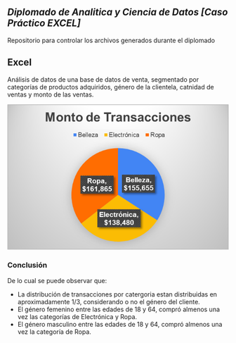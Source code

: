 ## _Diplomado de Analitica y Ciencia de Datos [Caso Práctico EXCEL]_

Repositorio para controlar los archivos generados durante el diplomado

## Excel
Análisis de datos de una base de datos de venta, segmentado por categorías de productos adquiridos, género de la clientela, catnidad de ventas y monto de las ventas.

![Monto de transacciones por categoría](image-1.png)

### Conclusión

De lo cual se puede observar que:
- La distribución de transacciones por catergoria estan distribuidas en aproximadamente 1/3, considerando o no el género del cliente.
- El género femenino entre las edades de 18 y 64, compró almenos una vez las categorías de Electrónica y Ropa.
- El género masculino entre las edades de 18 y 64, compró almenos una vez la categoría de Ropa.
